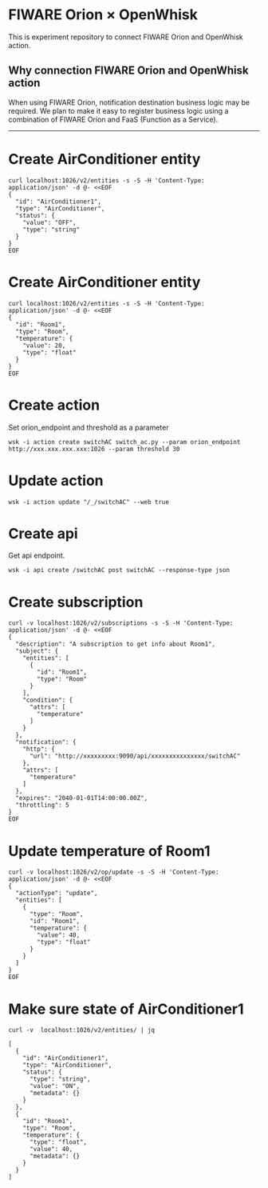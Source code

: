 # FIWARE Orion × OpenWhisk

This is experiment repository to connect FIWARE Orion and OpenWhisk action.

## Why connection FIWARE Orion and OpenWhisk action

When using FIWARE Orion, notification destination business logic may be required.
We plan to make it easy to register business logic using a combination of FIWARE Orion and FaaS (Function as a Service).

---

# Create AirConditioner entity

```
curl localhost:1026/v2/entities -s -S -H 'Content-Type: application/json' -d @- <<EOF
{
  "id": "AirConditioner1",
  "type": "AirConditioner",
  "status": {
    "value": "OFF",
    "type": "string"
  }
}
EOF
```

# Create AirConditioner entity

```
curl localhost:1026/v2/entities -s -S -H 'Content-Type: application/json' -d @- <<EOF
{
  "id": "Room1",
  "type": "Room",
  "temperature": {
    "value": 20,
    "type": "float"
  }
}
EOF
```

# Create  action

Set orion_endpoint and threshold as a parameter

```
wsk -i action create switchAC switch_ac.py --param orion_endpoint http://xxx.xxx.xxx.xxx:1026 --param threshold 30
```

# Update  action

```
wsk -i action update "/_/switchAC" --web true
```

# Create api

Get api endpoint.

```
wsk -i api create /switchAC post switchAC --response-type json
```

# Create subscription

```
curl -v localhost:1026/v2/subscriptions -s -S -H 'Content-Type: application/json' -d @- <<EOF
{
  "description": "A subscription to get info about Room1",
  "subject": {
    "entities": [
      {
        "id": "Room1",
        "type": "Room"
      }
    ],
    "condition": {
      "attrs": [
        "temperature"
      ]
    }
  },
  "notification": {
    "http": {
      "url": "http://xxxxxxxxx:9090/api/xxxxxxxxxxxxxxx/switchAC"
    },
    "attrs": [
      "temperature"
    ]
  },
  "expires": "2040-01-01T14:00:00.00Z",
  "throttling": 5
}
EOF
```

# Update temperature of Room1

```
curl -v localhost:1026/v2/op/update -s -S -H 'Content-Type: application/json' -d @- <<EOF
{
  "actionType": "update",
  "entities": [
    {
      "type": "Room",
      "id": "Room1",
      "temperature": {
        "value": 40,
        "type": "float"
      }
    }
  ]
}
EOF
```

# Make sure state of AirConditioner1


```
curl -v  localhost:1026/v2/entities/ | jq
```

```
[
  {
    "id": "AirConditioner1",
    "type": "AirConditioner",
    "status": {
      "type": "string",
      "value": "ON",
      "metadata": {}
    }
  },
  {
    "id": "Room1",
    "type": "Room",
    "temperature": {
      "type": "float",
      "value": 40,
      "metadata": {}
    }
  }
]
